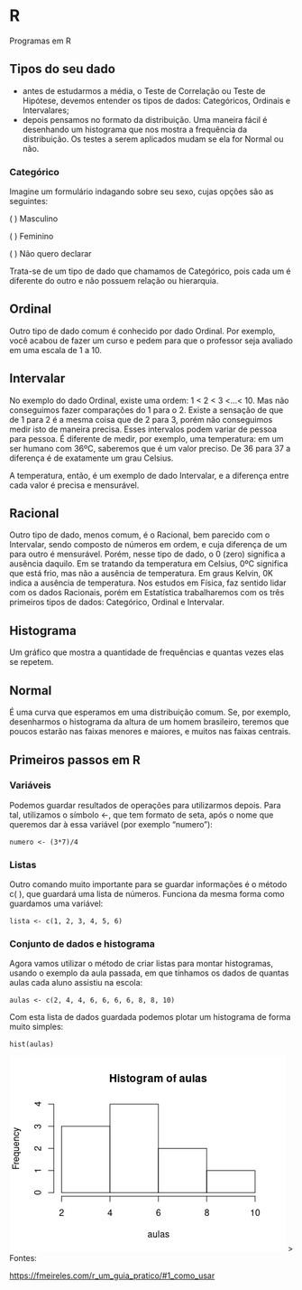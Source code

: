 # R
Programas em R

## Tipos do seu dado
- antes de estudarmos a média, o Teste de Correlação ou Teste de Hipótese, devemos entender os tipos de dados: Categóricos, Ordinais e Intervalares;
- depois pensamos no formato da distribuição. Uma maneira fácil é desenhando um histograma que nos mostra a frequência da distribuição. Os testes a serem aplicados mudam se ela for Normal ou não.

### Categórico
Imagine um formulário indagando sobre seu sexo, cujas opções são as seguintes:

( ) Masculino

( ) Feminino

( ) Não quero declarar

Trata-se de um tipo de dado que chamamos de Categórico, pois cada um é diferente do outro e não possuem relação ou hierarquia.

## Ordinal
Outro tipo de dado comum é conhecido por dado Ordinal. Por exemplo, você acabou de fazer um curso e pedem para que o professor seja avaliado em uma escala de 1 a 10.

## Intervalar
No exemplo do dado Ordinal, existe uma ordem: 1 < 2 < 3 <...< 10. Mas não conseguimos fazer comparações do 1 para o 2. Existe a sensação de que de 1 para 2 é a mesma coisa que de 2 para 3, porém não conseguimos medir isto de maneira precisa. Esses intervalos podem variar de pessoa para pessoa. É diferente de medir, por exemplo, uma temperatura: em um ser humano com 36ºC, saberemos que é um valor preciso. De 36 para 37 a diferença é de exatamente um grau Celsius.

A temperatura, então, é um exemplo de dado Intervalar, e a diferença entre cada valor é precisa e mensurável.

## Racional
Outro tipo de dado, menos comum, é o Racional, bem parecido com o Intervalar, sendo composto de números em ordem, e cuja diferença de um para outro é mensurável. Porém, nesse tipo de dado, o 0 (zero) significa a ausência daquilo. Em se tratando da temperatura em Celsius, 0ºC significa que está frio, mas não a ausência de temperatura. Em graus Kelvin, 0K indica a ausência de temperatura. Nos estudos em Física, faz sentido lidar com os dados Racionais, porém em Estatística trabalharemos com os três primeiros tipos de dados: Categórico, Ordinal e Intervalar.

## Histograma
Um gráfico que mostra a quantidade de frequências e quantas vezes elas se repetem.

## Normal
É uma curva que esperamos em uma distribuição comum. Se, por exemplo, desenharmos o histograma da altura de um homem brasileiro, teremos que poucos estarão nas faixas menores e maiores, e muitos nas faixas centrais.

## Primeiros passos em R

### Variáveis
Podemos guardar resultados de operações para utilizarmos depois. Para tal, utilizamos o símbolo <-, que tem formato de seta, após o nome que queremos dar à essa variável (por exemplo “numero”):
```
numero <- (3*7)/4
```

### Listas
Outro comando muito importante para se guardar informações é o método c( ), que guardará uma lista de números. Funciona da mesma forma como guardamos uma variável:
```
lista <- c(1, 2, 3, 4, 5, 6)
```
### Conjunto de dados e histograma
Agora vamos utilizar o método de criar listas para montar histogramas, usando o exemplo da aula passada, em que tínhamos os dados de quantas aulas cada aluno assistiu na escola:
```
aulas <- c(2, 4, 4, 6, 6, 6, 6, 8, 8, 10)
```
Com esta lista de dados guardada podemos plotar um histograma de forma muito simples:
```
hist(aulas)
```
<img src=./img/Rplot.png>
> Fontes:

https://fmeireles.com/r_um_guia_pratico/#1_como_usar
